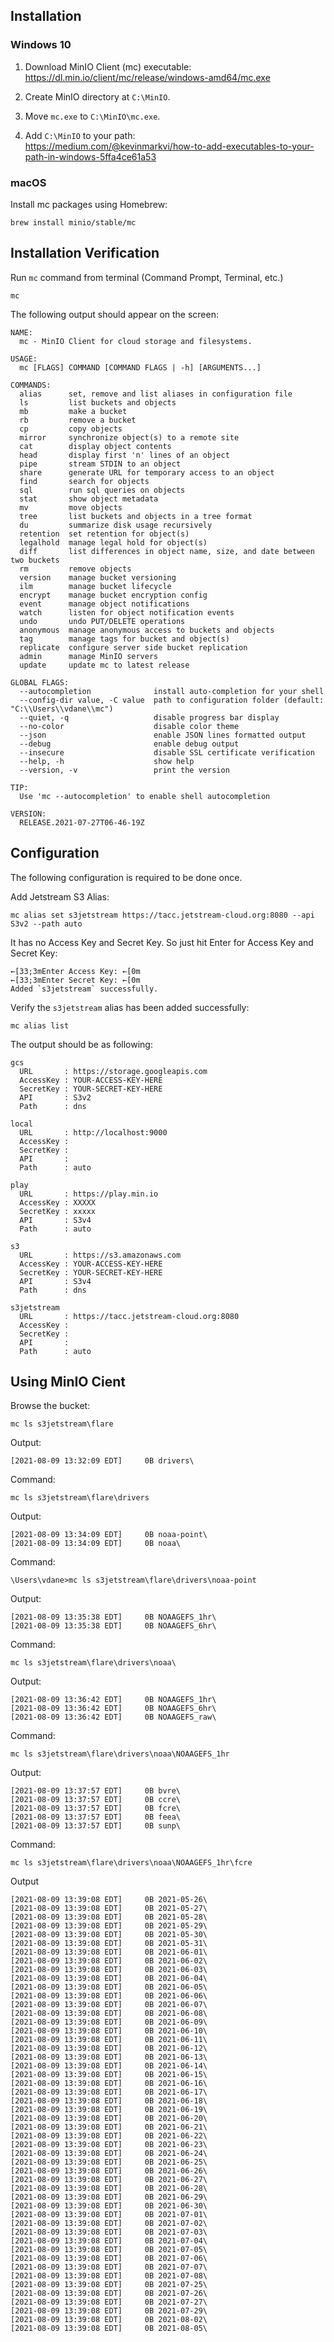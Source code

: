 ## Installation

### Windows 10

1. Download MinIO Client (mc) executable:  
https://dl.min.io/client/mc/release/windows-amd64/mc.exe

2. Create MinIO directory at `C:\MinIO`.

3. Move `mc.exe` to `C:\MinIO\mc.exe`.

4. Add `C:\MinIO` to your path:  
https://medium.com/@kevinmarkvi/how-to-add-executables-to-your-path-in-windows-5ffa4ce61a53

### macOS

Install mc packages using Homebrew:

```
brew install minio/stable/mc
```

## Installation Verification

Run `mc` command from terminal (Command Prompt, Terminal, etc.)

```
mc
```

The following output should appear on the screen:

```
NAME:
  mc - MinIO Client for cloud storage and filesystems.

USAGE:
  mc [FLAGS] COMMAND [COMMAND FLAGS | -h] [ARGUMENTS...]

COMMANDS:
  alias      set, remove and list aliases in configuration file
  ls         list buckets and objects
  mb         make a bucket
  rb         remove a bucket
  cp         copy objects
  mirror     synchronize object(s) to a remote site
  cat        display object contents
  head       display first 'n' lines of an object
  pipe       stream STDIN to an object
  share      generate URL for temporary access to an object
  find       search for objects
  sql        run sql queries on objects
  stat       show object metadata
  mv         move objects
  tree       list buckets and objects in a tree format
  du         summarize disk usage recursively
  retention  set retention for object(s)
  legalhold  manage legal hold for object(s)
  diff       list differences in object name, size, and date between two buckets
  rm         remove objects
  version    manage bucket versioning
  ilm        manage bucket lifecycle
  encrypt    manage bucket encryption config
  event      manage object notifications
  watch      listen for object notification events
  undo       undo PUT/DELETE operations
  anonymous  manage anonymous access to buckets and objects
  tag        manage tags for bucket and object(s)
  replicate  configure server side bucket replication
  admin      manage MinIO servers
  update     update mc to latest release

GLOBAL FLAGS:
  --autocompletion              install auto-completion for your shell
  --config-dir value, -C value  path to configuration folder (default: "C:\\Users\\vdane\\mc")
  --quiet, -q                   disable progress bar display
  --no-color                    disable color theme
  --json                        enable JSON lines formatted output
  --debug                       enable debug output
  --insecure                    disable SSL certificate verification
  --help, -h                    show help
  --version, -v                 print the version

TIP:
  Use 'mc --autocompletion' to enable shell autocompletion

VERSION:
  RELEASE.2021-07-27T06-46-19Z
```

## Configuration

The following configuration is required to be done once.

Add Jetstream S3 Alias:

```
mc alias set s3jetstream https://tacc.jetstream-cloud.org:8080 --api S3v2 --path auto
```

It has no Access Key and Secret Key. So just hit Enter for Access Key and Secret Key:

```
←[33;3mEnter Access Key: ←[0m
←[33;3mEnter Secret Key: ←[0m
Added `s3jetstream` successfully.
```

Verify the `s3jetstream` alias has been added successfully:

```
mc alias list
```

The output should be as following:
```
gcs
  URL       : https://storage.googleapis.com
  AccessKey : YOUR-ACCESS-KEY-HERE
  SecretKey : YOUR-SECRET-KEY-HERE
  API       : S3v2
  Path      : dns

local
  URL       : http://localhost:9000
  AccessKey :
  SecretKey :
  API       :
  Path      : auto

play
  URL       : https://play.min.io
  AccessKey : XXXXX
  SecretKey : xxxxx
  API       : S3v4
  Path      : auto

s3
  URL       : https://s3.amazonaws.com
  AccessKey : YOUR-ACCESS-KEY-HERE
  SecretKey : YOUR-SECRET-KEY-HERE
  API       : S3v4
  Path      : dns

s3jetstream
  URL       : https://tacc.jetstream-cloud.org:8080
  AccessKey :
  SecretKey :
  API       :
  Path      : auto
```

## Using MinIO Cient

Browse the bucket:

```
mc ls s3jetstream\flare
```

Output:
```
[2021-08-09 13:32:09 EDT]     0B drivers\
```

Command:
```
mc ls s3jetstream\flare\drivers
```

Output:
```
[2021-08-09 13:34:09 EDT]     0B noaa-point\
[2021-08-09 13:34:09 EDT]     0B noaa\
```

Command:
```
\Users\vdane>mc ls s3jetstream\flare\drivers\noaa-point
```

Output:
```
[2021-08-09 13:35:38 EDT]     0B NOAAGEFS_1hr\
[2021-08-09 13:35:38 EDT]     0B NOAAGEFS_6hr\
```

Command:
```
mc ls s3jetstream\flare\drivers\noaa\
```

Output:
```
[2021-08-09 13:36:42 EDT]     0B NOAAGEFS_1hr\
[2021-08-09 13:36:42 EDT]     0B NOAAGEFS_6hr\
[2021-08-09 13:36:42 EDT]     0B NOAAGEFS_raw\
```

Command:
```
mc ls s3jetstream\flare\drivers\noaa\NOAAGEFS_1hr
```

Output:
```
[2021-08-09 13:37:57 EDT]     0B bvre\
[2021-08-09 13:37:57 EDT]     0B ccre\
[2021-08-09 13:37:57 EDT]     0B fcre\
[2021-08-09 13:37:57 EDT]     0B feea\
[2021-08-09 13:37:57 EDT]     0B sunp\
```

Command:
```
mc ls s3jetstream\flare\drivers\noaa\NOAAGEFS_1hr\fcre
```

Output
```
[2021-08-09 13:39:08 EDT]     0B 2021-05-26\
[2021-08-09 13:39:08 EDT]     0B 2021-05-27\
[2021-08-09 13:39:08 EDT]     0B 2021-05-28\
[2021-08-09 13:39:08 EDT]     0B 2021-05-29\
[2021-08-09 13:39:08 EDT]     0B 2021-05-30\
[2021-08-09 13:39:08 EDT]     0B 2021-05-31\
[2021-08-09 13:39:08 EDT]     0B 2021-06-01\
[2021-08-09 13:39:08 EDT]     0B 2021-06-02\
[2021-08-09 13:39:08 EDT]     0B 2021-06-03\
[2021-08-09 13:39:08 EDT]     0B 2021-06-04\
[2021-08-09 13:39:08 EDT]     0B 2021-06-05\
[2021-08-09 13:39:08 EDT]     0B 2021-06-06\
[2021-08-09 13:39:08 EDT]     0B 2021-06-07\
[2021-08-09 13:39:08 EDT]     0B 2021-06-08\
[2021-08-09 13:39:08 EDT]     0B 2021-06-09\
[2021-08-09 13:39:08 EDT]     0B 2021-06-10\
[2021-08-09 13:39:08 EDT]     0B 2021-06-11\
[2021-08-09 13:39:08 EDT]     0B 2021-06-12\
[2021-08-09 13:39:08 EDT]     0B 2021-06-13\
[2021-08-09 13:39:08 EDT]     0B 2021-06-14\
[2021-08-09 13:39:08 EDT]     0B 2021-06-15\
[2021-08-09 13:39:08 EDT]     0B 2021-06-16\
[2021-08-09 13:39:08 EDT]     0B 2021-06-17\
[2021-08-09 13:39:08 EDT]     0B 2021-06-18\
[2021-08-09 13:39:08 EDT]     0B 2021-06-19\
[2021-08-09 13:39:08 EDT]     0B 2021-06-20\
[2021-08-09 13:39:08 EDT]     0B 2021-06-21\
[2021-08-09 13:39:08 EDT]     0B 2021-06-22\
[2021-08-09 13:39:08 EDT]     0B 2021-06-23\
[2021-08-09 13:39:08 EDT]     0B 2021-06-24\
[2021-08-09 13:39:08 EDT]     0B 2021-06-25\
[2021-08-09 13:39:08 EDT]     0B 2021-06-26\
[2021-08-09 13:39:08 EDT]     0B 2021-06-27\
[2021-08-09 13:39:08 EDT]     0B 2021-06-28\
[2021-08-09 13:39:08 EDT]     0B 2021-06-29\
[2021-08-09 13:39:08 EDT]     0B 2021-06-30\
[2021-08-09 13:39:08 EDT]     0B 2021-07-01\
[2021-08-09 13:39:08 EDT]     0B 2021-07-02\
[2021-08-09 13:39:08 EDT]     0B 2021-07-03\
[2021-08-09 13:39:08 EDT]     0B 2021-07-04\
[2021-08-09 13:39:08 EDT]     0B 2021-07-05\
[2021-08-09 13:39:08 EDT]     0B 2021-07-06\
[2021-08-09 13:39:08 EDT]     0B 2021-07-07\
[2021-08-09 13:39:08 EDT]     0B 2021-07-08\
[2021-08-09 13:39:08 EDT]     0B 2021-07-25\
[2021-08-09 13:39:08 EDT]     0B 2021-07-26\
[2021-08-09 13:39:08 EDT]     0B 2021-07-27\
[2021-08-09 13:39:08 EDT]     0B 2021-07-29\
[2021-08-09 13:39:08 EDT]     0B 2021-08-02\
[2021-08-09 13:39:08 EDT]     0B 2021-08-05\
```